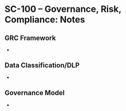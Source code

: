 # SC-100 – Governance, Risk, Compliance: Notes

## GRC Framework
- 

## Data Classification/DLP
- 

## Governance Model
- 
